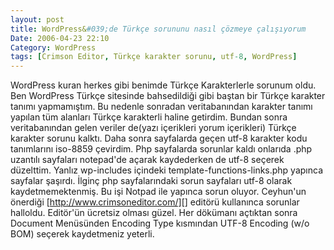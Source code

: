 ```yaml
---
layout: post
title: WordPress&#039;de Türkçe sorununu nasıl çözmeye çalışıyorum
Date: 2006-04-23 22:10
Category: WordPress
tags: [Crimson Editor, Türkçe karakter sorunu, utf-8, WordPress]
---
```


WordPress kuran herkes gibi benimde Türkçe Karakterlerle sorunum oldu.
Ben WordPress Türkçe sitesinde bahsedildiği gibi baştan bir Türkçe
karakter tanımı yapmamıştım. Bu nedenle sonradan
veritabanından karakter tanımı yapılan tüm alanları Türkçe karakterli
haline getirdim. Bundan sonra veritabanından gelen veriler de(yazı
içerikleri yorum içerikleri) Türkçe karakter sorunu kalktı. Daha sonra
sayfalarda geçen utf-8 karakter kodu tanımlarını iso-8859 çevirdim. Php
sayfalarda sorunlar kaldı onlarıda .php uzantılı sayfaları notepad'de
açarak kaydederken de utf-8 seçerek düzelttim. Yanlız wp-includes
içindeki template-functions-links.php yapınca sayfalar şaşırdı. İlginç
php sayfalarındaki sorun sayfaları utf-8 olarak kaydetmemektenmiş. Bu
işi Notpad ile yapınca sorun oluyor. Ceyhun'un önerdiği
[http://www.crimsoneditor.com/][] editörü kullanınca sorunlar halloldu.
Editör'ün ücretsiz olması güzel. Her dökümanı açtıktan sonra Document
Menüsünden Encoding Type kısmından UTF-8 Encoding (w/o BOM) seçerek
kaydetmeniz yeterli.

  [http://www.crimsoneditor.com/]: http://www.crimsoneditor.com/
    "harika bir editör"
